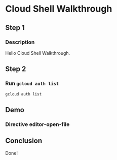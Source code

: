 # Cloud Shell Walkthrough

## Step 1

### Description

Hello Cloud Shell Walkthrough.

## Step 2

### Run `gcloud auth list`

```bash
gcloud auth list
```

## Demo

### Directive editor-open-file

<walkthrough-editor-open-file filePath="README.md" text="Editing README.md">
</walkthrough-editor-open-file>

## Conclusion

Done!
